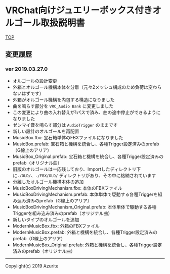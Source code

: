 # VRChat向けジュエリーボックス付きオルゴール取扱説明書

[TOP](index.md)

## 変更履歴

### ver 2019.03.27.0

* オルゴールの設計変更
 * 外箱とオルゴール機構本体を分離（元々2メッシュ構成のため負荷は変わらないはずです）
 * 外箱がオルゴール機構を内包する構造になりました
 * 曲を鳴らす部分を `VRC_Audio Bank` に変更しました
  * この変更により曲の入れ替えが1パスで済み、曲の途中停止ができるようになりました
  * ゼンマイ音を鳴らす部分は `AudioTrigger` のままです
* 新しい設計のオルゴールを再配置
 * MusicBox.fbx: 宝石箱単体のFBXファイルになりました
 * MusicBox.prefab: 宝石箱と機構を統合し、各種Trigger設定済みのprefab（G線上のアリア）
 * MusicBox_Original.prefab: 宝石箱と機構を統合し、各種Trigger設定済みのprefab（オリジナル曲）
 * 旧版のオルゴールは一応残しており、Importしたディレクトリ下に`./OLD/`、`./FBX/OLD/` ディレクトリがあり、その中に格納されています
* 分離したオルゴール機構本体の追加
 * MusicBoxDrivingMechanism.fbx: 本体のFBXファイル
 * MusicBoxDrivingMechanism.prefab: 本体単体で駆動する各種Triggerを組み込み済みのprefab（G線上のアリア）
 * MusicBoxDrivingMechanism_Original.prefab: 本体単体で駆動する各種Triggerを組み込み済みのprefab（オリジナル曲）
* 新しいタイプのオルゴールを追加
 * ModernMusicBox.fbx: 外箱のFBXファイル
 * ModernMusicBox.prefab: 外箱と機構を統合し、各種Trigger設定済みのprefab（G線上のアリア）
 * ModernMusicBox_Original.prefab: 外箱と機構を統合し、各種Trigger設定済みのprefab（オリジナル曲）

---

Copylight(c) 2019 Azurite
